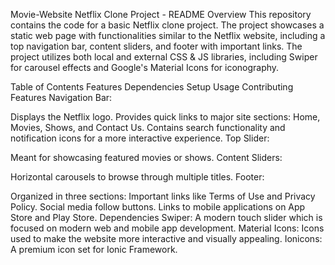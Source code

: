 Movie-Website
Netflix Clone Project - README Overview This repository contains the code for a basic Netflix clone project. The project showcases a static web page with functionalities similar to the Netflix website, including a top navigation bar, content sliders, and footer with important links. The project utilizes both local and external CSS & JS libraries, including Swiper for carousel effects and Google's Material Icons for iconography.

Table of Contents Features Dependencies Setup Usage Contributing Features Navigation Bar:

Displays the Netflix logo. Provides quick links to major site sections: Home, Movies, Shows, and Contact Us. Contains search functionality and notification icons for a more interactive experience. Top Slider:

Meant for showcasing featured movies or shows. Content Sliders:

Horizontal carousels to browse through multiple titles. Footer:

Organized in three sections: Important links like Terms of Use and Privacy Policy. Social media follow buttons. Links to mobile applications on App Store and Play Store. Dependencies Swiper: A modern touch slider which is focused on modern web and mobile app development. Material Icons: Icons used to make the website more interactive and visually appealing. Ionicons: A premium icon set for Ionic Framework.